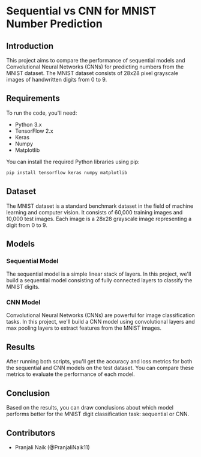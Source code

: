 # Sequential vs CNN for MNIST Number Prediction

## Introduction

This project aims to compare the performance of sequential models and Convolutional Neural Networks (CNNs) for predicting numbers from the MNIST dataset. The MNIST dataset consists of 28x28 pixel grayscale images of handwritten digits from 0 to 9.

## Requirements

To run the code, you'll need:

- Python 3.x
- TensorFlow 2.x
- Keras
- Numpy
- Matplotlib

You can install the required Python libraries using pip:

```bash
pip install tensorflow keras numpy matplotlib
```

## Dataset

The MNIST dataset is a standard benchmark dataset in the field of machine learning and computer vision. It consists of 60,000 training images and 10,000 test images. Each image is a 28x28 grayscale image representing a digit from 0 to 9.

## Models

### Sequential Model

The sequential model is a simple linear stack of layers. In this project, we'll build a sequential model consisting of fully connected layers to classify the MNIST digits.

### CNN Model

Convolutional Neural Networks (CNNs) are powerful for image classification tasks. In this project, we'll build a CNN model using convolutional layers and max pooling layers to extract features from the MNIST images.

## Results

After running both scripts, you'll get the accuracy and loss metrics for both the sequential and CNN models on the test dataset. You can compare these metrics to evaluate the performance of each model.

## Conclusion

Based on the results, you can draw conclusions about which model performs better for the MNIST digit classification task: sequential or CNN.

## Contributors

- Pranjali Naik (@PranjaliNaik11)
